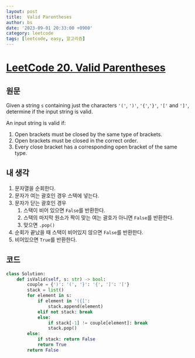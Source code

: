 ```yaml
---
layout: post
title:  Valid Parentheses
author: bs
date: '2023-09-01 20:33:00 +0900'
category: leetcode
tags: [leetcode, easy, 알고리즘]
---
```


# [LeetCode 20. Valid Parentheses](https://leetcode.com/problems/valid-parentheses/)

## 원문
Given a string `s` containing just the characters `'('`, `')'`, `'{'`,`'}'`, `'['` and `']'`, determine if the input string is valid.

An input string is valid if:

1. Open brackets must be closed by the same type of brackets.
2. Open brackets must be closed in the correct order.
3. Every close bracket has a corresponding open bracket of the same type.

## 내 생각
1. 문자열을 순회한다.
2. 문자가 여는 괄호인 경우 스택에 넣는다.
3. 문자가 닫는 괄호인 경우
    1. 스택이 비어 있으면 `False`를 반환한다.
    2. 스택의 마지막 원소가 짝이 맞는 여는 괄호가 아니면 `False`를 반환한다.
    3. 맞으면 `.pop()`
4. 순회가 끝났을 때 스택이 비어있지 않으면 `False`를 반환한다.
5. 비어있으면 `True`를 반환한다.

## 코드
```python
class Solution:
    def isValid(self, s: str) -> bool:
        couple = {')': '(', '}': '{', ']': '['}
        stack = list()
        for element in s:
            if element in '({[':
                stack.append(element)
            elif not stack: break
            else:
                if stack[-1] != couple[element]: break
                stack.pop()
        else:
            if stack: return False
            return True
        return False
```